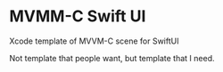 # MVMM-C Swift UI

Xcode template of MVVM-C scene for SwiftUI

Not template that people want, but template that I need.
